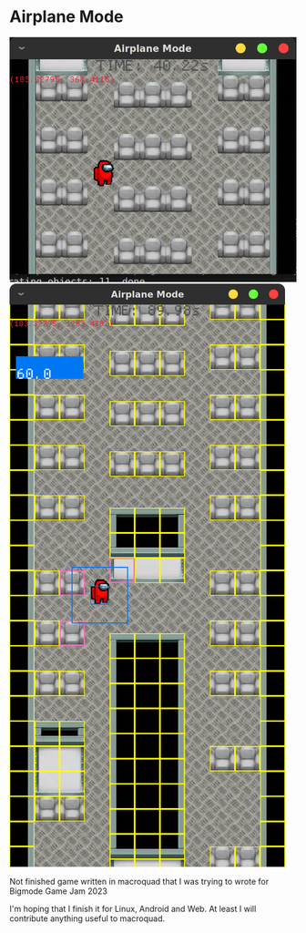 # Airplane Mode

![Game screenshot](img/am1.png?raw=true "Game screenshot")
![Game screenshot with different window size and debug mode on](img/am2.png?raw=true "Game screenshot with different window size and debug mode on")

Not finished game written in macroquad that I was trying to wrote for Bigmode Game Jam 2023

I'm hoping that I finish it for Linux, Android and Web. At least I will contribute anything useful to macroquad.